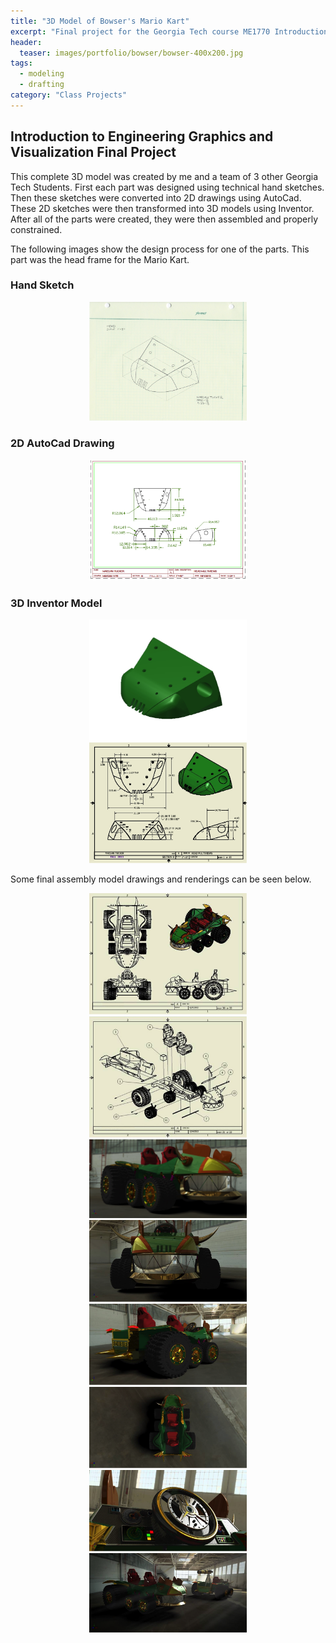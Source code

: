```yaml
---
title: "3D Model of Bowser's Mario Kart"
excerpt: "Final project for the Georgia Tech course ME1770 Introduction to Engineering Graphics"
header:
  teaser: images/portfolio/bowser/bowser-400x200.jpg
tags: 
  - modeling
  - drafting
category: "Class Projects"
---
```


## Introduction to Engineering Graphics and Visualization Final Project

This complete 3D model was created by me and a team of 3 other Georgia Tech Students. First each part was designed using technical hand sketches. Then these sketches were converted into 2D drawings using AutoCad. These 2D sketches were then transformed into 3D models using Inventor. After all of the parts were created, they were then assembled and properly constrained. 

The following images show the design process for one of the parts. This part was the head frame for the Mario Kart.

### Hand Sketch
<div style="text-align:center">
	<img style="height: 50%; width: 50%;" src="/images/portfolio/bowser/sketch.png" />
</div>

### 2D AutoCad Drawing
<div style="text-align:center">
	<img style="height: 50%; width: 50%;" src="/images/portfolio/bowser/2D.png" />
</div>


### 3D Inventor Model
<div style="text-align:center">
	<img style="height: 50%; width: 50%;" src="/images/portfolio/bowser/3D.png" />
	<img style="height: 50%; width: 50%;" src="/images/portfolio/bowser/drawing.png" />
</div>

Some final assembly model drawings and renderings can be seen below.
<div style="text-align:center">
	<img style="height: 50%; width: 50%;" src="/images/portfolio/bowser/drawing1.png" />
	<img style="height: 50%; width: 50%;" src="/images/portfolio/bowser/drawing2.png" />
	<img style="height: 50%; width: 50%;" src="/images/portfolio/bowser/bowser.jpg" />
	<img style="height: 50%; width: 50%;" src="/images/portfolio/bowser/front.png" />
	<img style="height: 50%; width: 50%;" src="/images/portfolio/bowser/back.png" />
	<img style="height: 50%; width: 50%;" src="/images/portfolio/bowser/top.png" />
	<img style="height: 50%; width: 50%;" src="/images/portfolio/bowser/steering_wheel.png" />
	<img style="height: 50%; width: 50%;" src="/images/portfolio/bowser/warehouse.png" />
</div>